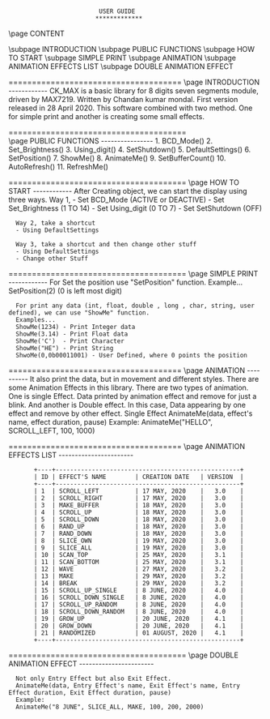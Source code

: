 #                          
							 USER GUIDE
							*************
\page CONTENT

\subpage INTRODUCTION
\subpage PUBLIC FUNCTIONS
\subpage HOW TO START
\subpage SIMPLE PRINT
\subpage ANIMATION
\subpage ANIMATION EFFECTS LIST
\subpage DOUBLE ANIMATION EFFECT

=====================================
\page INTRODUCTION
      ------------
	  CK_MAX is a basic library for 8 digits seven segments module, driven by MAX7219. Written by Chandan kumar mondal. First version released in 28 April 2020.
	  This software combined with two method. One for simple print and another is creating some small effects. 
	  
======================================	  
\page PUBLIC FUNCTIONS
      ----------------
	  1. BCD_Mode()
	  2. Set_Brightness()
	  3. Using_digit()
	  4. SetShutdown()
	  5. DefaultSettings()
	  6. SetPosition()
	  7. ShowMe()
	  8. AnimateMe()
	  9. SetBufferCount()
	 10. AutoRefresh()
	 11. RefreshMe()
	 
======================================
\page HOW TO START
      ------------
	  After Creating object, we can start the display using three ways.
	  Way 1,
	  - Set BCD_Mode (ACTIVE or DEACTIVE)
	  - Set Set_Brightness  (1 TO 14)
	  - Set Using_digit      (0 TO 7)
	  - Set SetShutdown (OFF)
	  
	  Way 2, take a shortcut
	  - Using DefaultSettings
	  
	  Way 3, take a shortcut and then change other stuff
	  - Using DefaultSettings
	  - Change other Stuff
	  
======================================
\page SIMPLE PRINT
      ------------
	  For Set the position use "SetPosition" function.
	  Example...
	  SetPosition(2) (0 is left most digit)
	  
	  For print any data (int, float, double , long , char, string, user defined), we can use "ShowMe" function.
	  Examples...
	  ShowMe(1234) - Print Integer data
	  ShowMe(3.14) - Print Float data
	  ShowMe('C')  - Print Character
	  ShowMe("HE") - Print String
	  ShwoMe(0,0b00011001) - User Defined, where 0 points the position
	 
=====================================
\page ANIMATION
      ----------
	  It also print the data, but in movement and different styles. There are some Animation Effects in this library.
	  There are two types of animation. One is single Effect. Data printed by animation effect and remove for just a blink. And another is Double effect.
	  In this case, Data appearing by one effect and remove by other effect.
	  Single Effect
	  AnimateMe(data, effect's name, effect duration, pause)
	  Example:
	  AnimateMe("HELLO", SCROLL_LEFT, 100, 1000)
	  
=====================================
\page ANIMATION EFFECTS LIST
	  -----------------------
	  
           +----+---------------------------------------------------+
           | ID | EFFECT'S NAME        | CREATION DATE   | VERSION  |
           +----+---------------------------------------------------+
           | 1  | SCROLL_LEFT          | 17 MAY, 2020    |   3.0    |
		   | 2  | SCROLL_RIGHT         | 17 MAY, 2020    |   3.0    |
           | 3  | MAKE_BUFFER          | 18 MAY, 2020    |   3.0    |
    	   | 4  | SCROLL_UP            | 18 MAY, 2020    |   3.0    |
    	   | 5  | SCROLL_DOWN          | 18 MAY, 2020    |   3.0    |
    	   | 6  | RAND_UP              | 18 MAY, 2020    |   3.0    |
    	   | 7  | RAND_DOWN            | 18 MAY, 2020    |   3.0    |
    	   | 8  | SLICE_OWN            | 19 MAY, 2020    |   3.0    |
    	   | 9  | SLICE_ALL            | 19 MAY, 2020    |   3.0    |
    	   | 10 | SCAN_TOP             | 25 MAY, 2020    |   3.1    |
    	   | 11 | SCAN_BOTTOM          | 25 MAY, 2020    |   3.1    |
	       | 12 | WAVE                 | 27 MAY, 2020    |   3.2    |
           | 13 | MAKE                 | 29 MAY, 2020    |   3.2    |
           | 14 | BREAK                | 29 MAY, 2020    |   3.2    |
           | 15 | SCROLL_UP_SINGLE     | 8 JUNE, 2020    |   4.0    |
           | 16 | SCROLL_DOWN_SINGLE   | 8 JUNE, 2020    |   4.0    |
           | 17 | SCROLL_UP_RANDOM     | 8 JUNE, 2020    |   4.0    |
           | 18 | SCROLL_DOWN_RANDOM   | 8 JUNE, 2020    |   4.0    |
		   | 19 | GROW_UP              | 20 JUNE, 2020   |   4.1    |
		   | 20 | GROW_DOWN            | 20 JUNE, 2020   |   4.1    |
		   | 21 | RANDOMIZED           | 01 AUGUST, 2020 |   4.1    |
    	   +----+---------------------------------------------------+
		   
======================================
\page DOUBLE ANIMATION EFFECT
      -----------------------
	  
	  Not only Entry Effect but also Exit Effect.
	  AnimateMe(data, Entry Effect's name, Exit Effect's name, Entry Effect duration, Exit Effect duration, pause)
	  Example:
	  AnimateMe("8 JUNE", SLICE_ALL, MAKE, 100, 200, 2000)

